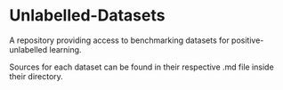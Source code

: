 # Unlabelled-Datasets
A repository providing access to benchmarking datasets for positive-unlabelled learning.

Sources for each dataset can be found in their respective .md file inside their directory.
